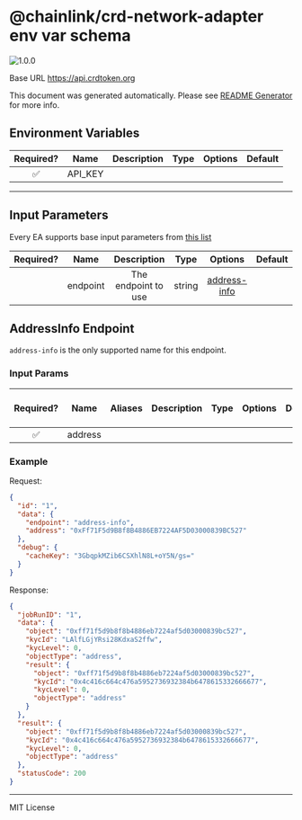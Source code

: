 # @chainlink/crd-network-adapter env var schema

![1.0.0](https://img.shields.io/github/package-json/v/linkpoolio/adapters?filename=packages/crd-network/package.json)

Base URL https://api.crdtoken.org

This document was generated automatically. Please see [README Generator](../../scripts#readme-generator) for more info.

## Environment Variables

| Required? |  Name   | Description | Type | Options | Default |
| :-------: | :-----: | :---------: | :--: | :-----: | :-----: |
|    ✅     | API_KEY |             |      |         |         |

---

## Input Parameters

Every EA supports base input parameters from [this list](../../core/bootstrap#base-input-parameters)

| Required? |   Name   |     Description     |  Type  |                Options                | Default |
| :-------: | :------: | :-----------------: | :----: | :-----------------------------------: | :-----: |
|           | endpoint | The endpoint to use | string | [address-info](#addressinfo-endpoint) |         |

## AddressInfo Endpoint

`address-info` is the only supported name for this endpoint.

### Input Params

| Required? |  Name   | Aliases | Description | Type | Options | Default | Depends On | Not Valid With |
| :-------: | :-----: | :-----: | :---------: | :--: | :-----: | :-----: | :--------: | :------------: |
|    ✅     | address |         |             |      |         |         |            |                |

### Example

Request:

```json
{
  "id": "1",
  "data": {
    "endpoint": "address-info",
    "address": "0xFf71F5d9B8f8B4886EB7224AF5D03000839BC527"
  },
  "debug": {
    "cacheKey": "3GbqpkMZib6CSXhlN8L+oY5N/gs="
  }
}
```

Response:

```json
{
  "jobRunID": "1",
  "data": {
    "object": "0xff71f5d9b8f8b4886eb7224af5d03000839bc527",
    "kycId": "LAlfLGjYRsi28KdxaS2ffw",
    "kycLevel": 0,
    "objectType": "address",
    "result": {
      "object": "0xff71f5d9b8f8b4886eb7224af5d03000839bc527",
      "kycId": "0x4c416c664c476a5952736932384b6478615332666677",
      "kycLevel": 0,
      "objectType": "address"
    }
  },
  "result": {
    "object": "0xff71f5d9b8f8b4886eb7224af5d03000839bc527",
    "kycId": "0x4c416c664c476a5952736932384b6478615332666677",
    "kycLevel": 0,
    "objectType": "address"
  },
  "statusCode": 200
}
```

---

MIT License
